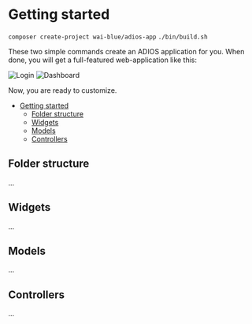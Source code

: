 # Getting started

```composer create-project wai-blue/adios-app```
```./bin/build.sh```

These two simple commands create an ADIOS application for you.
When done, you will get a full-featured web-application like this:

![Login](Assets/images/login.png?raw=true "Login")
![Dashboard](Assets/images/dashboard.png?raw=true "Dashboard")

Now, you are ready to customize.

- [Getting started](#getting-started)
  - [Folder structure](#folder-structure)
  - [Widgets](#widgets)
  - [Models](#models)
  - [Controllers](#controllers)

## Folder structure

...

## Widgets

...

## Models

...

## Controllers

...